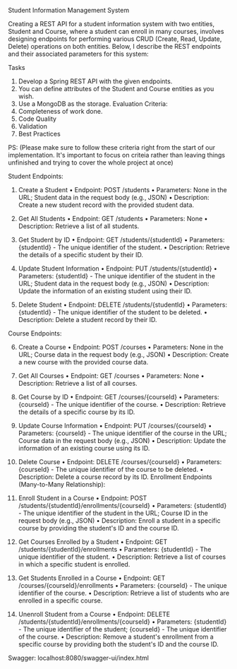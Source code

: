 Student Information Management System

Creating a REST API for a student information system with two entities, Student and Course, where a 
student can enroll in many courses, involves designing endpoints for performing various CRUD (Create, 
Read, Update, Delete) operations on both entities. Below, I describe the REST endpoints and their 
associated parameters for this system: 

Tasks 
1. Develop a Spring REST API with the given endpoints. 
2. You can define attributes of the Student and Course entities as you wish. 
3. Use a MongoDB as the storage. 
Evaluation Criteria: 
1. Completeness of work done. 
2. Code Quality 
3. Validation 
4. Best Practices 

PS: (Please make sure to follow these criteria right from the start of our implementation. It's important 
to focus on criteia rather than leaving things unfinished and trying to cover the whole project at once) 

Student Endpoints: 

1. Create a Student 
• Endpoint: POST /students 
• Parameters: None in the URL; Student data in the request body (e.g., JSON) 
• Description: Create a new student record with the provided student data.

2. Get All Students 
• Endpoint: GET /students 
• Parameters: None 
• Description: Retrieve a list of all students.

3. Get Student by ID 
• Endpoint: GET /students/{studentId} 
• Parameters: {studentId} - The unique identifier of the student. 
• Description: Retrieve the details of a specific student by their ID.

4. Update Student Information 
• Endpoint: PUT /students/{studentId} 
• Parameters: {studentId} - The unique identifier of the student in the URL; Student data in 
the request body (e.g., JSON) 
• Description: Update the information of an existing student using their ID.

5. Delete Student 
• Endpoint: DELETE /students/{studentId} 
• Parameters: {studentId} - The unique identifier of the student to be deleted. 
• Description: Delete a student record by their ID.

Course Endpoints: 

6. Create a Course 
• Endpoint: POST /courses 
• Parameters: None in the URL; Course data in the request body (e.g., JSON) 
• Description: Create a new course with the provided course data.

7. Get All Courses 
• Endpoint: GET /courses 
• Parameters: None 
• Description: Retrieve a list of all courses.

8. Get Course by ID 
• Endpoint: GET /courses/{courseId} 
• Parameters: {courseId} - The unique identifier of the course. 
• Description: Retrieve the details of a specific course by its ID.

9. Update Course Information 
• Endpoint: PUT /courses/{courseId} 
• Parameters: {courseId} - The unique identifier of the course in the URL; Course data in the 
request body (e.g., JSON) 
• Description: Update the information of an existing course using its ID.

10. Delete Course 
• Endpoint: DELETE /courses/{courseId} 
• Parameters: {courseId} - The unique identifier of the course to be deleted. 
• Description: Delete a course record by its ID. 
Enrollment Endpoints (Many-to-Many Relationship):

11. Enroll Student in a Course 
• Endpoint: POST /students/{studentId}/enrollments/{courseId} 
• Parameters: {studentId} - The unique identifier of the student in the URL; Course ID in the 
request body (e.g., JSON) 
• Description: Enroll a student in a specific course by providing the student's ID and the course 
ID. 

12. Get Courses Enrolled by a Student 
• Endpoint: GET /students/{studentId}/enrollments 
• Parameters: {studentId} - The unique identifier of the student. 
• Description: Retrieve a list of courses in which a specific student is enrolled. 
13. Get Students Enrolled in a Course 
• Endpoint: GET /courses/{courseId}/enrollments 
• Parameters: {courseId} - The unique identifier of the course. 
• Description: Retrieve a list of students who are enrolled in a specific course.

14. Unenroll Student from a Course 
• Endpoint: DELETE /students/{studentId}/enrollments/{courseId} 
• Parameters: {studentId} - The unique identifier of the student; {courseId} - The unique 
identifier of the course. 
• Description: Remove a student's enrollment from a specific course by providing both the 
student's ID and the course ID. 

Swagger: localhost:8080/swagger-ui/index.html